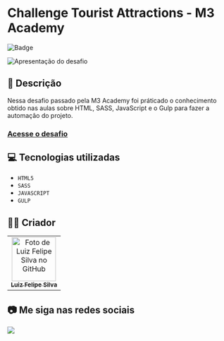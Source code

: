 # Challenge Tourist Attractions - M3 Academy
![Badge](http://img.shields.io/static/v1?label=STATUS&message=CONCLUIDO&color=GREEN&style=for-the-badge)             

<img src="https://github.com/luizfelipe9627tourist-attractions-m3/blob/main/src/assets/img/apresentacao.gif" alt="Apresentação do desafio">

## 📄 Descrição

Nessa desafio passado pela M3 Academy foi práticado o conhecimento obtido nas aulas sobre HTML, SASS, JavaScript e o Gulp para fazer a automação do projeto.

### <a href="https://luizfelipe9627-tourist-attractions-m3.netlify.app">Acesse o desafio</a>

## 💻 Tecnologias utilizadas

- ``HTML5``
- ``SASS``
- ``JAVASCRIPT``
- ``GULP``

## 🧑‍💻 Criador

<table>
  <tr>
    <td align="center">
      <a href="https://github.com/luizfelipe9627">
        <img src="https://github.com/luizfelipe9627.png" width="100px;" alt="Foto de Luiz Felipe Silva no GitHub"/><br>
        <sub>
          <b>Luiz Felipe Silva</b>
        </sub>
      </a>
    </td>
  </tr>
</table>

## 📷 Me siga nas redes sociais<br>

<p align="left">
  <a href="https://www.linkedin.com/in/luizfelipe9627/" target="_blank"><img src="https://img.shields.io/badge/-LinkedIn-%230077B5?style=for-the-badge&logo=linkedin&logoColor=white"></a>
</p>

